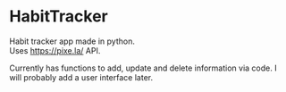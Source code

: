 # HabitTracker
Habit tracker app made in python.  
Uses https://pixe.la/ API.  
  
Currently has functions to add, update and delete information via code. I will probably add a user interface later.
